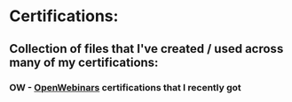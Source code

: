 # Certifications:

## Collection of files that I've created / used across many of my certifications:

### OW - [OpenWebinars](https://openwebinars.net/cert/SjIP) certifications that I recently got

